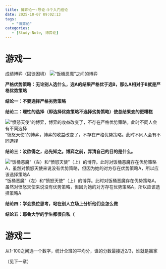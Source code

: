 ```yaml
---
title: 博弈论一-导论-5个入门结论
date: 2025-10-07 09:02:13
tags: 
   - "博弈论"
categories:
   - [Study-Note, 博弈论]
---
```



# 游戏一

成绩博弈（囚徒困境）
![“饭桶恶魔”之间的博弈](https://cdn.jsdelivr.net/gh/1935Zz/1935zz.github.io@main/source/img/game-theory/images1/diagram.png)

**严格优势策略：无论别人选什么，选A的结果严格优于选B，那么A相对于B就是严格优势策略**

**结论一：不要选择严格劣势策略**

**结论二：理性的选择（即选择优势策略不选择劣势策略）使总结果变的更糟糕**

![“愤怒天使”的博弈，博弈的收益改变了，不存在严格优势策略。此时不同人会有不同选择](https://cdn.jsdelivr.net/gh/1935Zz/1935zz.github.io@main/source/img/game-theory/images1/diagram-1.png)
“愤怒天使”的博弈，博弈的收益改变了，不存在严格优势策略。此时不同人会有不同选择

**结论三：汝欲得之，必先知之。博弈之前，弄清自己的目的是什么。**

![“饭桶恶魔”（左）和“愤怒天使”（上）的博弈。此时对饭桶恶魔存在优势策略A，虽然对愤怒天使来说没有优势策略，但因为她的对方存在优势策略A，所以应该选择策略A](https://cdn.jsdelivr.net/gh/1935Zz/1935zz.github.io@main/source/img/game-theory/images1/diagram-2.png)
“饭桶恶魔”（左）和“愤怒天使”（上）的博弈。此时对饭桶恶魔存在优势策略A，虽然对愤怒天使来说没有优势策略，但因为她的对方存在优势策略A，所以应该选择策略A

**结论四：学会换位思考，站在别人立场上分析他们会怎么做**

**结论五：耶鲁大学的学生都很自私（**

# 游戏二

从1-100之间选一个数字，统计全班的平均分，谁的分数最接近2/3，谁就是赢家

（见下一章）